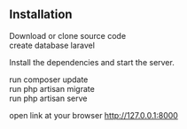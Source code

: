 ## Installation

Download or clone source code <br>
create database laravel

Install the dependencies and start the server.

run composer update <br>
run php artisan migrate <br>
run php artisan serve <br>

open link at your browser
http://127.0.0.1:8000
